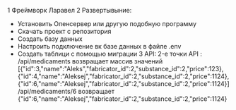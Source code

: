 1 Фреймворк Ларавел
2 Развертывыние:
- Установить Опенсервер или другую подобную программу
-  Скачать  проект с репозитория
-  Создать базу данных 
-  Настроить подключение вк базе данных в файле .env
-  Создать таблици с помощью миграции
3 API:
2-е точки API :
/api/medicaments  возвращает массив значений [{"id":3,"name":"Aleks","fabricator_id":2,"substance_id":2,"price":123},{"id":4,"name":"Aleksej","fabricator_id":2,"substance_id":2,"price":1124},{"id":6,"name":"Aleksej","fabricator_id":2,"substance_id":2,"price":1124}]
/api/medicaments/6  возвращает  {"id":6,"name":"Aleksej","fabricator_id":2,"substance_id":2,"price":1124}
